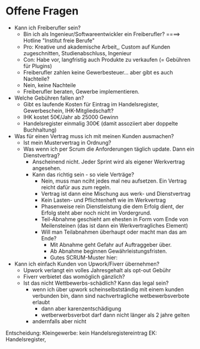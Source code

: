 # Offene Fragen

 - Kann ich Freiberufler sein?
    - Bin ich als Ingenieur/Softwareentwickler ein Freiberufler?
        ====> Hotline "Institut freie Berufe"
   - Pro: Kreative und akademische Arbeit,, Custom auf Kunden zugeschnitten, Studienabschluss, Ingenieur
   - Con: Habe vor, langfristig auch Produkte zu verkaufen (= Gebühren für Plugins)
   - Freiberufler zahlen keine Gewerbesteuer... aber gibt es auch Nachteile?
    - Nein, keine Nachteile
    - Freiberufler beraten, Gewerbe implementieren.
 - Welche Gebühren fallen an?
   - Gibt es laufende Kosten für Eintrag im Handelsregister, Gewerbeschein, IHK-Mitgliedschaft?
   - IHK kostet 50€/Jahr ab 25000 Gewinn
   - Handelsregister einmalig 300€ (damit assoziiert aber doppelte Buchhaltung)
 - Was für einen Vertrag muss ich mit meinen Kunden ausmachen?
    - Ist mein Mustervertrag in Ordnung?
    - Was wenn ich per Scrum die Anforderungen täglich update. Dann ein Dienstvertrag?
        - Anscheinend nicht. Jeder Sprint wird als eigener Werkvertrag angesehen.
        - Kann das richtig sein - so viele Verträge?
             - Nein, muss man nciht jedes mal neu aufsetzen. Ein Vertrag reicht dafür aus zum regeln. 
             - Vertrag ist dann eine Mischung aus werk- und Dienstvertrag
             - Kein Lasten- und Pflichtenheft wie im Werkvertrag
             - Phasenweise rein Dienstleistung die dem Erfolg dient, der Erfolg steht aber noch nicht im Vordergrund.
             - Teil-Abnahme geschieht am ehesten in Form vom Ende von Meilensteinen (das ist dann ein Werkvertragliches Element)
             - Will man Teilabnahmen überhaupt oder macht man das am Ende?
               - Mit Abnahme geht Gefahr auf Auftraggeber über.
               - Ab Abnahme beginnen Gewährleistungsfristen.
               - Gutes SCRUM-Muster hier: <link href="./assets/Vertrag_Erstellung von Individualsoftware_agiles Modell_BeckOF-IT_2021.pdf"/>
 - Kann ich einfach Kunden von Upwork/Fiverr übernehmen?
    - Upwork verlangt ein volles Jahresgehalt als opt-out Gebühr
    - Fiverr verbietet das womöglich gänzlich?
    - Ist das nicht Wettbewerbs-schädlich? Kann das legal sein?
         - wenn ich über upwork scheinselbstständig mit einem kunden verbunden bin, dann sind nachvertragliche wetbewerbsverbote erlaubt
            - dann aber karenzentschädigung
            - wetberwerbsverbot darf dann nicht länger als 2 jahre gelten
         - andernfalls aber nicht


Entscheidung: 
   Kleingewerbe: kein Handelsregistereintrag
   EK: Handelsregister, 
